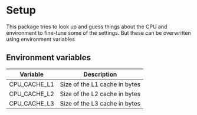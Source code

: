 # Setup

This package tries to look up and guess things about the CPU and environment to fine-tune some of the settings.
But these can be overwritten using environment variables

## Environment variables

| Variable     | Description                   |
| ------------ | ----------------------------- |
| CPU_CACHE_L1 | Size of the L1 cache in bytes |
| CPU_CACHE_L2 | Size of the L2 cache in bytes |
| CPU_CACHE_L3 | Size of the L3 cache in bytes |